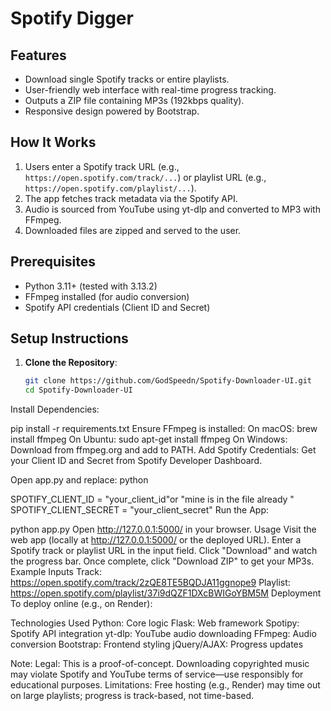 # Spotify Digger

## Features
- Download single Spotify tracks or entire playlists.
- User-friendly web interface with real-time progress tracking.
- Outputs a ZIP file containing MP3s (192kbps quality).
- Responsive design powered by Bootstrap.

## How It Works
1. Users enter a Spotify track URL (e.g., `https://open.spotify.com/track/...`) or playlist URL (e.g., `https://open.spotify.com/playlist/...`).
2. The app fetches track metadata via the Spotify API.
3. Audio is sourced from YouTube using yt-dlp and converted to MP3 with FFmpeg.
4. Downloaded files are zipped and served to the user.

## Prerequisites
- Python 3.11+ (tested with 3.13.2)
- FFmpeg installed (for audio conversion)
- Spotify API credentials (Client ID and Secret)

## Setup Instructions
1. **Clone the Repository**:
   ```bash
   git clone https://github.com/GodSpeedn/Spotify-Downloader-UI.git
   cd Spotify-Downloader-UI
Install Dependencies:

pip install -r requirements.txt
Ensure FFmpeg is installed:
On macOS: brew install ffmpeg
On Ubuntu: sudo apt-get install ffmpeg
On Windows: Download from ffmpeg.org and add to PATH.
Add Spotify Credentials:
Get your Client ID and Secret from Spotify Developer Dashboard.

Open app.py and replace:
python

SPOTIFY_CLIENT_ID = "your_client_id"or "mine is in the file already "
SPOTIFY_CLIENT_SECRET = "your_client_secret"
Run the App:



python app.py
Open http://127.0.0.1:5000/ in your browser.
Usage
Visit the web app (locally at http://127.0.0.1:5000/ or the deployed URL).
Enter a Spotify track or playlist URL in the input field.
Click "Download" and watch the progress bar.
Once complete, click "Download ZIP" to get your MP3s.
Example Inputs
Track: https://open.spotify.com/track/2zQE8TE5BQDJA11ggnope9
Playlist: https://open.spotify.com/playlist/37i9dQZF1DXcBWIGoYBM5M
Deployment
To deploy online (e.g., on Render):


Technologies Used
Python: Core logic
Flask: Web framework
Spotipy: Spotify API integration
yt-dlp: YouTube audio downloading
FFmpeg: Audio conversion
Bootstrap: Frontend styling
jQuery/AJAX: Progress updates



Note:
Legal: This is a proof-of-concept. Downloading copyrighted music may violate Spotify and YouTube terms of service—use responsibly for educational purposes.
Limitations: Free hosting (e.g., Render) may time out on large playlists; progress is track-based, not time-based.
